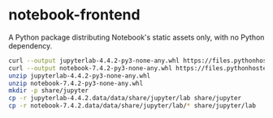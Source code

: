 # notebook-frontend

A Python package distributing Notebook's static assets only, with no Python dependency.

```bash
curl --output jupyterlab-4.4.2-py3-none-any.whl https://files.pythonhosted.org/packages/f6/ae/fbb93f4990b7648849b19112d8b3e7427bbfc9c5cc8fdc6bf14c0e86d104/jupyterlab-4.4.2-py3-none-any.whl
curl --output notebook-7.4.2-py3-none-any.whl https://files.pythonhosted.org/packages/1e/16/d3c36a0b1f6dfcf218add8eaf803bf0473ff50681ac4d51acb7ba02bce34/notebook-7.4.2-py3-none-any.whl
unzip jupyterlab-4.4.2-py3-none-any.whl
unzip notebook-7.4.2-py3-none-any.whl
mkdir -p share/jupyter
cp -r jupyterlab-4.4.2.data/data/share/jupyter/lab share/jupyter
cp -r notebook-7.4.2.data/data/share/jupyter/lab/* share/jupyter/lab
```
